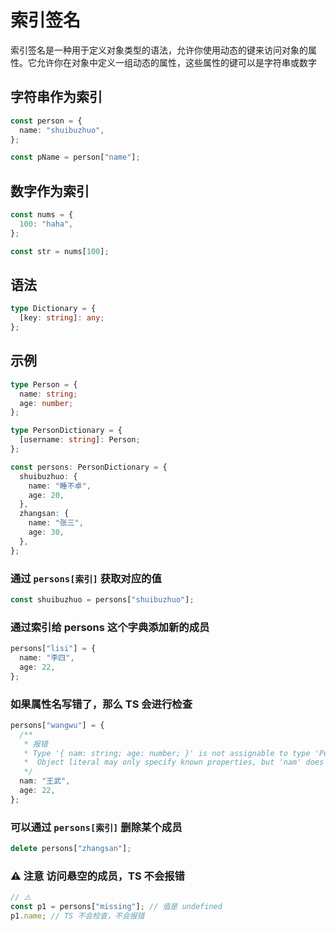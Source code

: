 # 索引签名

索引签名是一种用于定义对象类型的语法，允许你使用动态的键来访问对象的属性。它允许你在对象中定义一组动态的属性，这些属性的键可以是字符串或数字

## 字符串作为索引

```ts
const person = {
  name: "shuibuzhuo",
};

const pName = person["name"];
```

## 数字作为索引

```ts
const nums = {
  100: "haha",
};

const str = nums[100];
```

## 语法

```ts
type Dictionary = {
  [key: string]: any;
};
```

## 示例

```ts
type Person = {
  name: string;
  age: number;
};

type PersonDictionary = {
  [username: string]: Person;
};

const persons: PersonDictionary = {
  shuibuzhuo: {
    name: "睡不卓",
    age: 20,
  },
  zhangsan: {
    name: "张三",
    age: 30,
  },
};
```

### 通过 `persons[索引]` 获取对应的值

```ts
const shuibuzhuo = persons["shuibuzhuo"];
```

### 通过索引给 persons 这个字典添加新的成员

```ts
persons["lisi"] = {
  name: "李四",
  age: 22,
};
```

### 如果属性名写错了，那么 TS 会进行检查

```ts
persons["wangwu"] = {
  /**
   * 报错
   * Type '{ nam: string; age: number; }' is not assignable to type 'Person'.
   *  Object literal may only specify known properties, but 'nam' does not exist in type 'Person'. Did you mean to write 'name'?ts(2322)
   */
  nam: "王武",
  age: 22,
};
```

### 可以通过 `persons[索引]` 删除某个成员

```ts
delete persons["zhangsan"];
```

### ⚠️ 注意 访问悬空的成员，TS 不会报错

```ts
// ⚠️
const p1 = persons["missing"]; // 值是 undefined
p1.name; // TS 不会检查，不会报错
```
